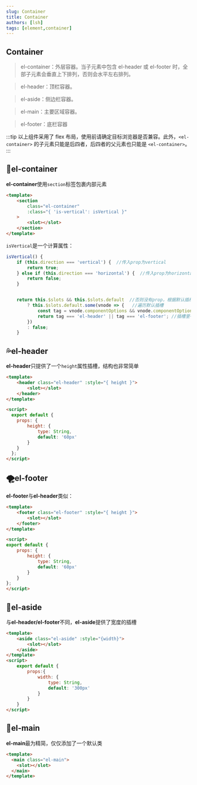 ```yaml
---
slug: Container
title: Container
authors: [lsh]
tags: [element,container]
---
```


## Container

>el-container：外层容器。当子元素中包含 el-header 或 el-footer 时，全部子元素会垂直上下排列，否则会水平左右排列。

>el-header：顶栏容器。

>el-aside：侧边栏容器。

>el-main：主要区域容器。

>el-footer：底栏容器


:::tip
以上组件采用了 flex 布局，使用前请确定目标浏览器是否兼容。此外，`<el-container>` 的子元素只能是后四者，后四者的父元素也只能是 `<el-container>`。
:::

## :triangular_ruler:el-container

**el-container**使用`section`标签包裹内部元素

```html
<template>
    <section 
        class="el-container" 
        :class="{ 'is-vertical': isVertical }"
    >
        <slot></slot>
    </section>
</template>
```

`isVertical`是一个计算属性：

```js
isVertical() {
    if (this.direction === 'vertical') {  //传入prop为vertical
        return true;
    } else if (this.direction === 'horizontal') {  //传入prop为horizontal
        return false;
    }


    return this.$slots && this.$slots.default  //否则没有prop，根据默认插槽计算
        ? this.$slots.default.some(vnode => {   //遍历默认插槽
            const tag = vnode.componentOptions && vnode.componentOptions.tag; 
            return tag === 'el-header' || tag === 'el-footer'; //插槽里有el-header或者el-footer
        })
        : false;
    }
```

## :sweat_drops:el-header

**el-header**只提供了一个`height`属性插槽，结构也非常简单

```html
<template>
    <header class="el-header" :style="{ height }">
        <slot></slot>
    </header>
</template>

<script>
  export default {
    props: {
        height: {
            type: String,
            default: '60px'
        }
    }
  };
</script>
```
## :tornado:el-footer

**el-footer**与**el-header**类似：

```html
<template>
    <footer class="el-footer" :style="{ height }">
        <slot></slot>
    </footer>
</template>

<script>
export default {
    props: {
        height: {
            type: String,
            default: '60px'
        }
    }
};
</script>
```


## :rainbow:el-aside

与**el-header/el-footer**不同，**el-aside**提供了宽度的插槽

```html
<template>
    <aside class="el-aside" :style="{width}">
        <slot></slot>
    </aside>
</template>
<script>
    export default {
        props:{
            width: {
                type: String,
                default: '300px'
            }
        }
    }
</script>
```

## :ocean:el-main

**el-main**最为精简，仅仅添加了一个默认类

```html
<template>
  <main class="el-main">
    <slot></slot>
  </main>
</template>
```